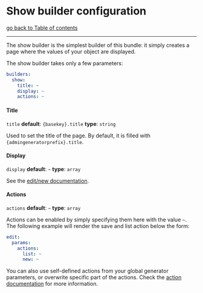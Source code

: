 # Show builder configuration

[go back to Table of contents][back-to-index]

-----

The show builder is the simplest builder of this bundle: it simply creates a page where the values of your object are displayed.

The show builder takes only a few parameters:
```yaml
builders:
  show:
    title: ~
    display: ~
    actions: ~
```

#### Title
`title` __default__: `{basekey}.title` __type__: `string`

Used to set the title of the page. By default, it is filled with `{admingeneratorprefix}.title`.

#### Display
`display` __default__: `~` __type__: `array`

See the [edit/new documentation][edit-doc-display].

#### Actions
`actions` __default__: `~` __type__: `array`

Actions can be enabled by simply specifying them here with the value `~`. The following example will render the save and list action below the form:
```yaml
edit:
  params:
    actions:
	  list: ~
	  new: ~
```

You can also use self-defined actions from your global generator parameters, or overwrite specific part of the actions. Check the [action documentation][action-doc] for more information.


[back-to-index]: ../documentation.md
[action-doc]: actions.md
[edit-doc-display]: builder-edit.md#display